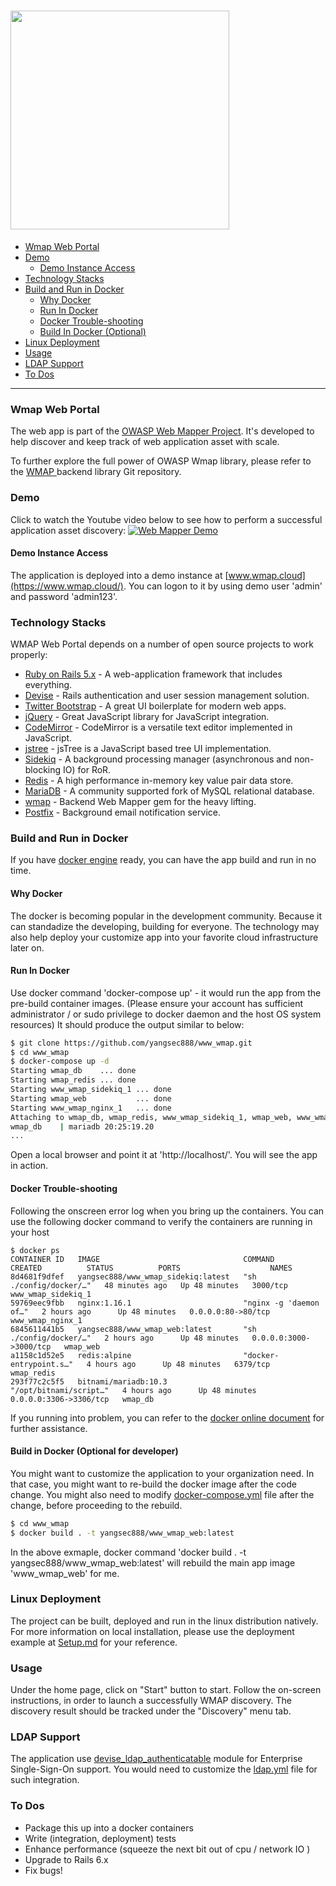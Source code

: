[<img src='/wmap_logo.jpg' width='350' height='350'>](https://github.com/yangsec888/www_wmap)
=====================

- [Wmap Web Portal](#wmap-web-portal)
- [Demo](#demo)
  - [Demo Instance Access](#demo-instance-access)
- [Technology Stacks](#technology-stacks)
- [Build and Run in Docker](#build-and-run-in-docker)
  - [Why Docker](#why-docker)
  - [Run In Docker](#run-in-docker)
  - [Docker Trouble-shooting](#docker-trouble-shooting)
  - [Build In Docker (Optional)](#build-in-docker-optional)
- [Linux Deployment](#linux-deployment)
- [Usage](#usage)
- [LDAP Support](#ldap-support)
- [To Dos](#to-dos)

---

### Wmap Web Portal

The web app is part of the [OWASP Web Mapper Project](https://www.owasp.org/index.php/OWASP_Web_Mapper_Project). It's developed to help discover and keep track of web application asset with scale.

To further explore the full power of OWASP Wmap library, please refer to the <a href="https://github.com/yangsec888/wmap" target="_blank"> WMAP </a> backend library Git repository.


### Demo

Click to watch the Youtube video below to see how to perform a successful application asset discovery:
[![Web Mapper Demo](https://img.youtube.com/vi/TL1occsk3Fc/0.jpg)](https://www.youtube.com/watch?v=TL1occsk3Fc "Web Mapper Demo")

#### Demo Instance Access
The application is deployed into a demo instance at [www.wmap.cloud](https://www.wmap.cloud/). You can logon to it by using demo user 'admin' and password 'admin123'.


### Technology Stacks

WMAP Web Portal depends on a number of open source projects to work properly:

* [Ruby on Rails 5.x](https://rubyonrails.org/) - A web-application framework that includes everything.
* [Devise](https://github.com/plataformatec/devise/wiki) - Rails authentication and user session management solution.
* [Twitter Bootstrap](https://getbootstrap.com/) - A great UI boilerplate for modern web apps.
* [jQuery](https://jquery.com/) - Great JavaScript library for JavaScript integration.
* [CodeMirror](https://codemirror.net/) - CodeMirror is a versatile text editor implemented in JavaScript.
* [jstree](https://www.jstree.com/) -  jsTree is a JavaScript based tree UI implementation.
* [Sidekiq](https://github.com/mperham/sidekiq) - A background processing manager (asynchronous and non-blocking IO) for RoR.
* [Redis](https://redis.io/) - A high performance in-memory key value pair data store.
* [MariaDB](https://mariadb.org/) - A community supported fork of MySQL relational database.
* [wmap](https://github.com/yangsec888/wmap) - Backend Web Mapper gem for the heavy lifting.
* [Postfix](http://www.postfix.org/) - Background email notification service.

### Build and Run in Docker

If you have [docker engine](https://docs.docker.com/install/) ready, you can have the app build and run in no time.

#### Why Docker
The docker is becoming popular in the development community. Because it can standadize the developing, building for everyone. The technology may also help deploy your customize app into your favorite cloud infrastructure later on.

#### Run In Docker

Use docker command 'docker-compose up' - it would run the app from the pre-build container images. (Please ensure your account has sufficient administrator / or sudo privilege to docker daemon and the host OS system resources)
It should produce the output similar to below:
```sh
$ git clone https://github.com/yangsec888/www_wmap.git
$ cd www_wmap
$ docker-compose up -d
Starting wmap_db    ... done
Starting wmap_redis ... done
Starting www_wmap_sidekiq_1 ... done
Starting wmap_web           ... done
Starting www_wmap_nginx_1   ... done
Attaching to wmap_db, wmap_redis, www_wmap_sidekiq_1, wmap_web, www_wmap_nginx_1
wmap_db    | mariadb 20:25:19.20
...
```
Open a local browser and point it at 'http://localhost/'. You will see the app in action.

#### Docker Trouble-shooting
Following the onscreen error log when you bring up the containers. You can use the following docker command to verify the containers are running in your host
```
$ docker ps
CONTAINER ID   IMAGE                                COMMAND                  CREATED          STATUS          PORTS                    NAMES
8d4681f9dfef   yangsec888/www_wmap_sidekiq:latest   "sh ./config/docker/…"   48 minutes ago   Up 48 minutes   3000/tcp                 www_wmap_sidekiq_1
59769eec9fbb   nginx:1.16.1                         "nginx -g 'daemon of…"   2 hours ago      Up 48 minutes   0.0.0.0:80->80/tcp       www_wmap_nginx_1
6845611441b5   yangsec888/www_wmap_web:latest       "sh ./config/docker/…"   2 hours ago      Up 48 minutes   0.0.0.0:3000->3000/tcp   wmap_web
a1158c1d52e5   redis:alpine                         "docker-entrypoint.s…"   4 hours ago      Up 48 minutes   6379/tcp                 wmap_redis
293f77c2c5f5   bitnami/mariadb:10.3                 "/opt/bitnami/script…"   4 hours ago      Up 48 minutes   0.0.0.0:3306->3306/tcp   wmap_db
```
If you running into problem, you can refer to the [docker online document](https://docs.docker.com) for further assistance.


#### Build in Docker (Optional for developer)   
You might want to customize the application to your organization need. In that case, you might want to re-build the docker image after the code change. You might also need to modify [docker-compose.yml](docker-compose.yml) file after the change, before proceeding to the rebuild.

```sh
$ cd www_wmap
$ docker build . -t yangsec888/www_wmap_web:latest
```
In the above exmaple, docker command 'docker build . -t yangsec888/www_wmap_web:latest' will rebuild the main app image 'www_wmap_web' for me.


### Linux Deployment   
The project can be built, deployed and run in the linux distribution natively. For more information on local installation, please use the deployment example at [Setup.md](Setup.md) for your reference.


### Usage
Under the home page, click on "Start" button to start. Follow the on-screen instructions, in order to launch a successfully WMAP discovery. The discovery result should be tracked under the "Discovery" menu tab.


### LDAP Support
The application use [devise_ldap_authenticatable](https://github.com/cschiewek/devise_ldap_authenticatable) module for Enterprise Single-Sign-On support. You would need to customize the [ldap.yml](config/ldap.yml) file for such integration.


### To Dos

 - Package this up into a docker containers
 - Write (integration, deployment) tests
 - Enhance performance (squeeze the next bit out of cpu / network IO )
 - Upgrade to Rails 6.x
 - Fix bugs!
